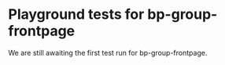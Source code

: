 # Playground tests for bp-group-frontpage
We are still awaiting the first test run for bp-group-frontpage.
